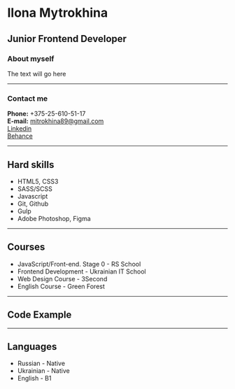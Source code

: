 
# Ilona Mytrokhina 
## Junior Frontend Developer

### About myself
The text will go here

*********

### Contact me 
**Phone:** +375-25-610-51-17  
**E-mail:** mitrokhina89@gmail.com   
[Linkedin](https://www.linkedin.com/in/ilona-mytrokhina/)  
[Behance](https://www.behance.net/webichino)  

*********

## Hard skills
* HTML5, CSS3
* SASS/SCSS
* Javascript
* Git, Github
* Gulp
* Adobe Photoshop, Figma  

*********

## Courses
* JavaScript/Front-end. Stage 0 - RS School 
* Frontend Development - Ukrainian IT School 
* Web Design Course - 3Second
* English Course - Green Forest 

*********

## Code Example

*********

## Languages
* Russian - Native
* Ukrainian - Native
* English - B1
